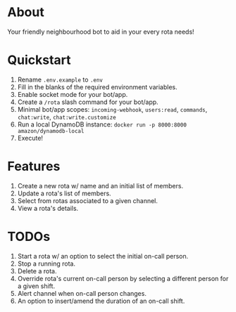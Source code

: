 # About

Your friendly neighbourhood bot to aid in your every rota needs!

# Quickstart

1. Rename `.env.example` to `.env`
2. Fill in the blanks of the required environment variables.
3. Enable socket mode for your bot/app.
4. Create a `/rota` slash command for your bot/app.
5. Minimal bot/app scopes: `incoming-webhook`, `users:read`, `commands`, `chat:write`, `chat:write.customize`
6. Run a local DynamoDB instance: `docker run -p 8000:8000 amazon/dynamodb-local`
7. Execute!

# Features

1. Create a new rota w/ name and an initial list of members.
2. Update a rota's list of members.
3. Select from rotas associated to a given channel.
4. View a rota's details.

# TODOs

1. Start a rota w/ an option to select the initial on-call person.
2. Stop a running rota.
3. Delete a rota.
4. Override rota's current on-call person by selecting a different person for a given shift.
5. Alert channel when on-call person changes.
6. An option to insert/amend the duration of an on-call shift.
